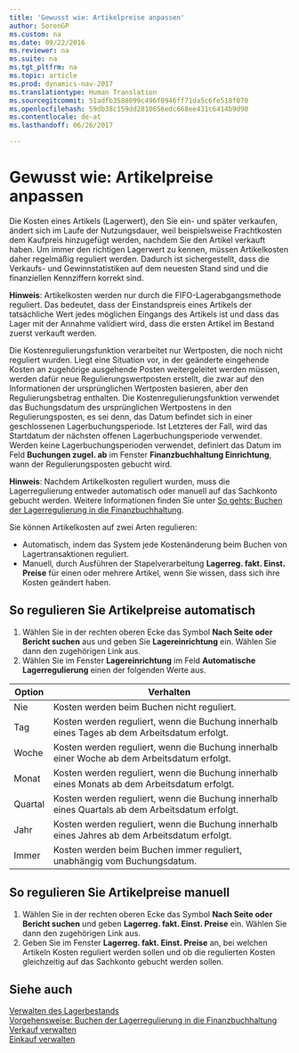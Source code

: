 ```yaml
---
title: 'Gewusst wie: Artikelpreise anpassen'
author: SorenGP
ms.custom: na
ms.date: 09/22/2016
ms.reviewer: na
ms.suite: na
ms.tgt_pltfrm: na
ms.topic: article
ms.prod: dynamics-nav-2017
ms.translationtype: Human Translation
ms.sourcegitcommit: 51adfb3588099c496f0946ff71da5c6fe518f070
ms.openlocfilehash: 59db38c159dd2810656edc668ee431c6414b9d90
ms.contentlocale: de-at
ms.lasthandoff: 06/26/2017

---
```


# <a name="how-to-adjust-item-costs"></a>Gewusst wie: Artikelpreise anpassen   
Die Kosten eines Artikels (Lagerwert), den Sie ein- und später verkaufen, ändert sich im Laufe der Nutzungsdauer, weil beispielsweise Frachtkosten dem Kaufpreis hinzugefügt werden, nachdem Sie den Artikel verkauft haben. Um immer den richtigen Lagerwert zu kennen, müssen Artikelkosten daher regelmäßig reguliert werden.
Dadurch ist sichergestellt, dass die Verkaufs- und Gewinnstatistiken auf dem neuesten Stand sind und die finanziellen Kennziffern korrekt sind.

**Hinweis**: Artikelkosten werden nur durch die FIFO-Lagerabgangsmethode reguliert. Das bedeutet, dass der Einstandspreis eines Artikels der tatsächliche Wert jedes möglichen Eingangs des Artikels ist und dass das Lager mit der Annahme validiert wird, dass die ersten Artikel im Bestand zuerst verkauft werden.

Die Kostenregulierungsfunktion verarbeitet nur Wertposten, die noch nicht reguliert wurden. Liegt eine Situation vor, in der geänderte eingehende Kosten an zugehörige ausgehende Posten weitergeleitet werden müssen, werden dafür neue Regulierungswertposten erstellt, die zwar auf den Informationen der ursprünglichen Wertposten basieren, aber den Regulierungsbetrag enthalten. Die Kostenregulierungsfunktion verwendet das Buchungsdatum des ursprünglichen Wertpostens in den Regulierungsposten, es sei denn, das Datum befindet sich in einer geschlossenen Lagerbuchungsperiode. Ist Letzteres der Fall, wird das Startdatum der nächsten offenen Lagerbuchungsperiode verwendet. Werden keine Lagerbuchungsperioden verwendet, definiert das Datum im Feld **Buchungen zugel. ab** im Fenster **Finanzbuchhaltung Einrichtung**, wann der Regulierungsposten gebucht wird.

**Hinweis**: Nachdem Artikelkosten reguliert wurden, muss die Lagerregulierung entweder automatisch oder manuell auf das Sachkonto gebucht werden. Weitere Informationen finden Sie unter [So gehts: Buchen der Lagerregulierung in die Finanzbuchhaltung](inventory-how-post-inventory-cost-gl.md).

Sie können Artikelkosten auf zwei Arten regulieren:
 - Automatisch, indem das System jede Kostenänderung beim Buchen von Lagertransaktionen reguliert.
 - Manuell, durch Ausführen der Stapelverarbeitung **Lagerreg. fakt. Einst. Preise** für einen oder mehrere Artikel, wenn Sie wissen, dass sich ihre Kosten geändert haben.  

## <a name="to-adjust-item-costs-automatically"></a>So regulieren Sie Artikelpreise automatisch
1. Wählen Sie in der rechten oberen Ecke das Symbol **Nach Seite oder Bericht suchen** aus und geben Sie **Lagereinrichtung** ein. Wählen Sie dann den zugehörigen Link aus.
2. Wählen Sie im Fenster **Lagereinrichtung** im Feld **Automatische Lagerregulierung** einen der folgenden Werte aus.

|Option |Verhalten |
|-------|---------|
|Nie|Kosten werden beim Buchen nicht reguliert.|
|Tag|Kosten werden reguliert, wenn die Buchung innerhalb eines Tages ab dem Arbeitsdatum erfolgt.|
|Woche|Kosten werden reguliert, wenn die Buchung innerhalb einer Woche ab dem Arbeitsdatum erfolgt.|
|Monat|Kosten werden reguliert, wenn die Buchung innerhalb eines Monats ab dem Arbeitsdatum erfolgt.|
|Quartal|Kosten werden reguliert, wenn die Buchung innerhalb eines Quartals ab dem Arbeitsdatum erfolgt.|
|Jahr|Kosten werden reguliert, wenn die Buchung innerhalb eines Jahres ab dem Arbeitsdatum erfolgt.|
|Immer|Kosten werden beim Buchen immer reguliert, unabhängig vom Buchungsdatum.|

## <a name="to-adjust-item-costs-manually"></a>So regulieren Sie Artikelpreise manuell
1. Wählen Sie in der rechten oberen Ecke das Symbol **Nach Seite oder Bericht suchen** und geben **Lagerreg. fakt. Einst. Preise** ein. Wählen Sie dann den zugehörigen Link aus.
2. Geben Sie im Fenster **Lagerreg. fakt. Einst. Preise** an, bei welchen Artikeln Kosten reguliert werden sollen und ob die regulierten Kosten gleichzeitig auf das Sachkonto gebucht werden sollen.

## <a name="see-also"></a>Siehe auch
[Verwalten des Lagerbestands](inventory-manage-inventory.md)  
[Vorgehensweise: Buchen der Lagerregulierung in die Finanzbuchhaltung](inventory-how-post-inventory-cost-gl.md)  
[Verkauf verwalten](sales-manage-sales.md)  
[Einkauf verwalten](purchasing-manage-purchasing.md)

